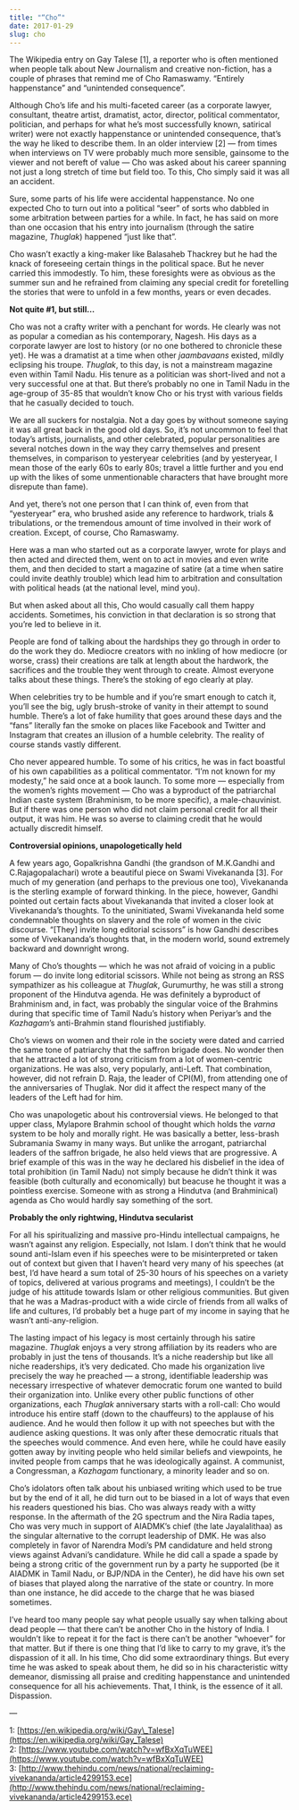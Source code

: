 ```yaml
---
title: "“Cho”"
date: 2017-01-29
slug: cho
---
```

The Wikipedia entry on Gay Talese \[1\], a reporter who is often mentioned when people talk about New Journalism and creative non-fiction, has a couple of phrases that remind me of Cho Ramaswamy. “Entirely happenstance” and “unintended consequence”.

Although Cho’s life and his multi-faceted career (as a corporate lawyer, consultant, theatre artist, dramatist, actor, director, political commentator, politician, and perhaps for what he’s most successfully known, satirical writer) were not exactly happenstance or unintended consequence, that’s the way he liked to describe them. In an older interview \[2\] — from times when interviews on TV were probably much more sensible, gainsome to the viewer and not bereft of value — Cho was asked about his career spanning not just a long stretch of time but field too. To this, Cho simply said it was all an accident.

Sure, some parts of his life were accidental happenstance. No one expected Cho to turn out into a political “seer” of sorts who dabbled in some arbitration between parties for a while. In fact, he has said on more than one occasion that his entry into journalism (through the satire magazine, _Thuglak_) happened “just like that”.

Cho wasn’t exactly a king-maker like Balasaheb Thackrey but he had the knack of foreseeing certain things in the political space. But he never carried this immodestly. To him, these foresights were as obvious as the summer sun and he refrained from claiming any special credit for foretelling the stories that were to unfold in a few months, years or even decades.

**Not quite #1, but still…**

Cho was not a crafty writer with a penchant for words. He clearly was not as popular a comedian as his contemporary, Nagesh. His days as a corporate lawyer are lost to history (or no one bothered to chronicle these yet). He was a dramatist at a time when other _jaambavaans_ existed, mildly eclipsing his troupe. _Thuglak_, to this day, is not a mainstream magazine even within Tamil Nadu. His tenure as a politician was short-lived and not a very successful one at that. But there’s probably no one in Tamil Nadu in the age-group of 35-85 that wouldn’t know Cho or his tryst with various fields that he casually decided to touch.

We are all suckers for nostalgia. Not a day goes by without someone saying it was all great back in the good old days. So, it’s not uncommon to feel that today’s artists, journalists, and other celebrated, popular personalities are several notches down in the way they carry themselves and present themselves, in comparison to yesteryear celebrities (and by yesteryear, I mean those of the early 60s to early 80s; travel a little further and you end up with the likes of some unmentionable characters that have brought more disrepute than fame).

And yet, there’s not one person that I can think of, even from that “yesteryear” era, who brushed aside any reference to hardwork, trials & tribulations, or the tremendous amount of time involved in their work of creation. Except, of course, Cho Ramaswamy.

Here was a man who started out as a corporate lawyer, wrote for plays and then acted and directed them, went on to act in movies and even write them, and then decided to start a magazine of satire (at a time when satire could invite deathly trouble) which lead him to arbitration and consultation with political heads (at the national level, mind you).

But when asked about all this, Cho would casually call them happy accidents. Sometimes, his conviction in that declaration is so strong that you’re led to believe in it.

People are fond of talking about the hardships they go through in order to do the work they do. Mediocre creators with no inkling of how mediocre (or worse, crass) their creations are talk at length about the hardwork, the sacrifices and the trouble they went through to create. Almost everyone talks about these things. There’s the stoking of ego clearly at play.

When celebrities try to be humble and if you’re smart enough to catch it, you’ll see the big, ugly brush-stroke of vanity in their attempt to sound humble. There’s a lot of fake humility that goes around these days and the “fans” literally fan the smoke on places like Facebook and Twitter and Instagram that creates an illusion of a humble celebrity. The reality of course stands vastly different.

Cho never appeared humble. To some of his critics, he was in fact boastful of his own capabilities as a political commentator. “I’m not known for my modesty,” he said once at a book launch. To some more — especially from the women’s rights movement — Cho was a byproduct of the patriarchal Indian caste system (Brahminism, to be more specific), a male-chauvinist. But if there was one person who did not claim personal credit for all their output, it was him. He was so averse to claiming credit that he would actually discredit himself.

**Controversial opinions, unapologetically held**

A few years ago, Gopalkrishna Gandhi (the grandson of M.K.Gandhi and C.Rajagopalachari) wrote a beautiful piece on Swami Vivekananda \[3\]. For much of my generation (and perhaps to the previous one too), Vivekananda is the sterling example of forward thinking. In the piece, however, Gandhi pointed out certain facts about Vivekananda that invited a closer look at Vivekananda’s thoughts. To the uninitiated, Swami Vivekananda held some condemnable thoughts on slavery and the role of women in the civic discourse. “\[They\] invite long editorial scissors” is how Gandhi describes some of Vivekananda’s thoughts that, in the modern world, sound extremely backward and downright wrong.

Many of Cho’s thoughts — which he was not afraid of voicing in a public forum — do invite long editorial scissors. While not being as strong an RSS sympathizer as his colleague at _Thuglak_, Gurumurthy, he was still a strong proponent of the Hindutva agenda. He was definitely a byproduct of Brahminism and, in fact, was probably the singular voice of the Brahmins during that specific time of Tamil Nadu’s history when Periyar’s and the _Kazhagam_’s anti-Brahmin stand flourished justifiably.

Cho’s views on women and their role in the society were dated and carried the same tone of patriarchy that the saffron brigade does. No wonder then that he attracted a lot of strong criticism from a lot of women-centric organizations. He was also, very popularly, anti-Left. That combination, however, did not refrain D. Raja, the leader of CPI(M), from attending one of the anniversaries of Thuglak. Nor did it affect the respect many of the leaders of the Left had for him.

Cho was unapologetic about his controversial views. He belonged to that upper class, Mylapore Brahmin school of thought which holds the _varna_ system to be holy and morally right. He was basically a better, less-brash Subramania Swamy in many ways. But unlike the arrogant, patriarchal leaders of the saffron brigade, he also held views that are progressive. A brief example of this was in the way he declared his disbelief in the idea of total prohibition (in Tamil Nadu) not simply because he didn’t think it was feasible (both culturally and economically) but beacuse he thought it was a pointless exercise. Someone with as strong a Hindutva (and Brahminical) agenda as Cho would hardly say something of the sort.

**Probably the only rightwing, Hindutva secularist**

For all his spiritualizing and massive pro-Hindu intellectual campaigns, he wasn’t against any religion. Especially, not Islam. I don’t think that he would sound anti-Islam even if his speeches were to be misinterpreted or taken out of context but given that I haven’t heard very many of his speeches (at best, I’d have heard a sum total of 25-30 hours of his speeches on a variety of topics, delivered at various programs and meetings), I couldn’t be the judge of his attitude towards Islam or other religious communities. But given that he was a Madras-product with a wide circle of friends from all walks of life and cultures, I’d probably bet a huge part of my income in saying that he wasn’t anti-any-religion.

The lasting impact of his legacy is most certainly through his satire magazine. _Thuglak_ enjoys a very strong affiliation by its readers who are probably in just the tens of thousands. It’s a niche readership but like all niche readerships, it’s very dedicated. Cho made his organization live precisely the way he preached — a strong, identifiable leadership was necessary irrespective of whatever democratic forum one wanted to build their organization into. Unlike every other public functions of other organizations, each _Thuglak_ anniversary starts with a roll-call: Cho would introduce his entire staff (down to the chauffeurs) to the applause of his audience. And he would then follow it up with not speeches but with the audience asking questions. It was only after these democratic rituals that the speeches would commence. And even here, while he could have easily gotten away by inviting people who held similar beliefs and viewpoints, he invited people from camps that he was ideologically against. A communist, a Congressman, a _Kazhagam_ functionary, a minority leader and so on.

Cho’s idolators often talk about his unbiased writing which used to be true but by the end of it all, he did turn out to be biased in a lot of ways that even his readers questioned his bias. Cho was always ready with a witty response. In the aftermath of the 2G spectrum and the Nira Radia tapes, Cho was very much in support of AIADMK’s chief (the late Jayalalithaa) as the singular alternative to the corrupt leadership of DMK. He was also completely in favor of Narendra Modi’s PM candidature and held strong views against Advani’s candidature. While he did call a spade a spade by being a strong critic of the government run by a party he supported (be it AIADMK in Tamil Nadu, or BJP/NDA in the Center), he did have his own set of biases that played along the narrative of the state or country. In more than one instance, he did accede to the charge that he was biased sometimes.

I’ve heard too many people say what people usually say when talking about dead people — that there can’t be another Cho in the history of India. I wouldn’t like to repeat it for the fact is there can’t be another “whoever” for that matter. But if there is one thing that I’d like to carry to my grave, it’s the dispassion of it all. In his time, Cho did some extraordinary things. But every time he was asked to speak about them, he did so in his characteristic witty demeanor, dismissing all praise and crediting happenstance and unintended consequence for all his achievements. That, I think, is the essence of it all. Dispassion.

—

1: [https://en.wikipedia.org/wiki/Gay\_Talese](https://en.wikipedia.org/wiki/Gay_Talese)  
2: [https://www.youtube.com/watch?v=wfBxXqTuWEE](https://www.youtube.com/watch?v=wfBxXqTuWEE)  
3: [http://www.thehindu.com/news/national/reclaiming-vivekananda/article4299153.ece](http://www.thehindu.com/news/national/reclaiming-vivekananda/article4299153.ece)